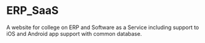 # ERP_SaaS
A website for college on ERP and Software as a Service including support to iOS and Android app support with common database.
